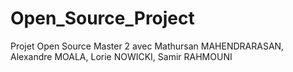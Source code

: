 # Open_Source_Project
Projet Open Source Master 2 avec Mathursan MAHENDRARASAN, Alexandre MOALA, Lorie NOWICKI, Samir RAHMOUNI